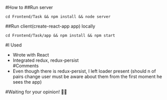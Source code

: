#How to
##Run server
```
cd Frontend/Task && npm install && node server
```
##Run client(create-react-app app) locally
```
cd Frontend/Task/app && npm install && npm start
```
#I Used
- Wrote with React   
- Integrated redux, redux-persist   
#Comments
- Even though there is redux-persist, I left loader present (should n of pairs change user must be aware about them from the first moment he sees the app)

#Waiting for your opinion! 👨‍💻



